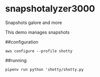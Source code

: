 # snapshotalyzer3000
Snapshots galore and more

This demo manages snapshots

##configuration

`aws configure --profile shotty`

##running

`pipenv run python 'shotty/shotty.py`
